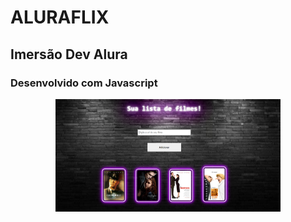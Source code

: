 # ALURAFLIX
## Imersão Dev Alura 
### Desenvolvido com Javascript

<div align="center">
   <img height="180em" src="https://github.com/CarlaMGaldino/ALURAFLIX/blob/main/imagens/Captura%20de%20tela%202022-03-23%20185410.png"/>
</div>
 
